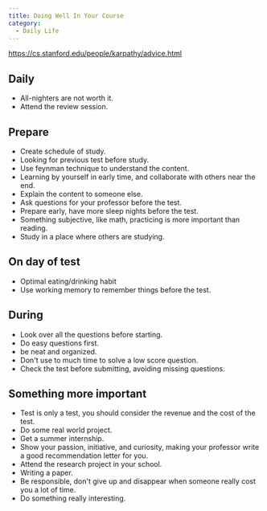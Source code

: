 ```yaml
---
title: Doing Well In Your Course
category:
  - Daily Life
---
```


https://cs.stanford.edu/people/karpathy/advice.html

## Daily

- All-nighters are not worth it.
- Attend the review session.

## Prepare

- Create schedule of study.
- Looking for previous test before study.
- Use feynman technique to understand the content.
- Learning by yourself in early time, and collaborate with others near the end.
- Explain the content to someone else.
- Ask questions for your professor before the test.
- Prepare early, have more sleep nights before the test.
- Something subjective, like math, practicing is more important than reading.
- Study in a place where others are studying.

## On day of test

- Optimal eating/drinking habit
- Use working memory to remember things before the test.

## During

- Look over all the questions before starting.
- Do easy questions first.
- be neat and organized.
- Don't use to much time to solve a low score question.
- Check the test before submitting, avoiding missing questions.

## Something more important

- Test is only a test, you should consider the revenue and the cost of the test.
- Do some real world project.
- Get a summer internship.
- Show your passion, initiative, and curiosity, making your professor write a good recommendation letter for you.
- Attend the research project in your school.
- Writing a paper.
- Be responsible, don't give up and disappear when someone really cost you a lot of time.
- Do something really interesting.

